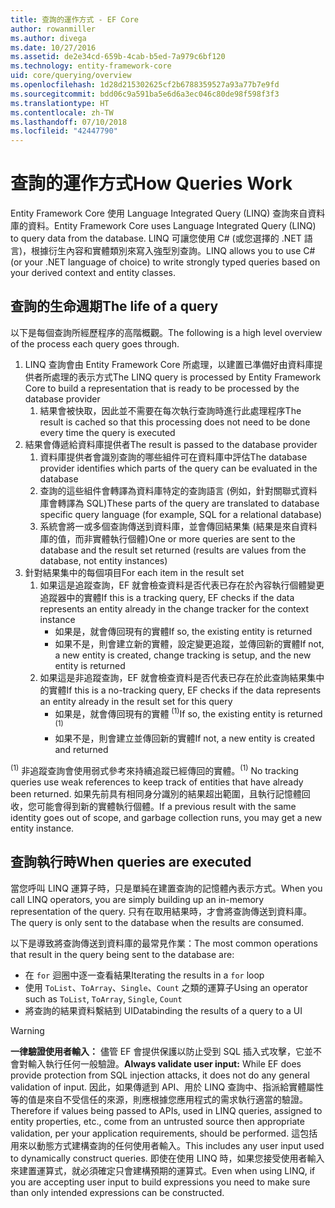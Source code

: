 ```yaml
---
title: 查詢的運作方式 - EF Core
author: rowanmiller
ms.author: divega
ms.date: 10/27/2016
ms.assetid: de2e34cd-659b-4cab-b5ed-7a979c6bf120
ms.technology: entity-framework-core
uid: core/querying/overview
ms.openlocfilehash: 1d28d215302625cf2b6788359527a93a77b7e9fd
ms.sourcegitcommit: bdd06c9a591ba5e6d6a3ec046c80de98f598f3f3
ms.translationtype: HT
ms.contentlocale: zh-TW
ms.lasthandoff: 07/10/2018
ms.locfileid: "42447790"
---
```

# <a name="how-queries-work"></a><span data-ttu-id="a0f0e-102">查詢的運作方式</span><span class="sxs-lookup"><span data-stu-id="a0f0e-102">How Queries Work</span></span>

<span data-ttu-id="a0f0e-103">Entity Framework Core 使用 Language Integrated Query (LINQ) 查詢來自資料庫的資料。</span><span class="sxs-lookup"><span data-stu-id="a0f0e-103">Entity Framework Core uses Language Integrated Query (LINQ) to query data from the database.</span></span> <span data-ttu-id="a0f0e-104">LINQ 可讓您使用 C# (或您選擇的 .NET 語言)，根據衍生內容和實體類別來寫入強型別查詢。</span><span class="sxs-lookup"><span data-stu-id="a0f0e-104">LINQ allows you to use C# (or your .NET language of choice) to write strongly typed queries based on your derived context and entity classes.</span></span>

## <a name="the-life-of-a-query"></a><span data-ttu-id="a0f0e-105">查詢的生命週期</span><span class="sxs-lookup"><span data-stu-id="a0f0e-105">The life of a query</span></span>

<span data-ttu-id="a0f0e-106">以下是每個查詢所經歷程序的高階概觀。</span><span class="sxs-lookup"><span data-stu-id="a0f0e-106">The following is a high level overview of the process each query goes through.</span></span>

1. <span data-ttu-id="a0f0e-107">LINQ 查詢會由 Entity Framework Core 所處理，以建置已準備好由資料庫提供者所處理的表示方式</span><span class="sxs-lookup"><span data-stu-id="a0f0e-107">The LINQ query is processed by Entity Framework Core to build a representation that is ready to be processed by the database provider</span></span>
   1. <span data-ttu-id="a0f0e-108">結果會被快取，因此並不需要在每次執行查詢時進行此處理程序</span><span class="sxs-lookup"><span data-stu-id="a0f0e-108">The result is cached so that this processing does not need to be done every time the query is executed</span></span>
2. <span data-ttu-id="a0f0e-109">結果會傳遞給資料庫提供者</span><span class="sxs-lookup"><span data-stu-id="a0f0e-109">The result is passed to the database provider</span></span>
   1. <span data-ttu-id="a0f0e-110">資料庫提供者會識別查詢的哪些組件可在資料庫中評估</span><span class="sxs-lookup"><span data-stu-id="a0f0e-110">The database provider identifies which parts of the query can be evaluated in the database</span></span>
   2. <span data-ttu-id="a0f0e-111">查詢的這些組件會轉譯為資料庫特定的查詢語言 (例如，針對關聯式資料庫會轉譯為 SQL)</span><span class="sxs-lookup"><span data-stu-id="a0f0e-111">These parts of the query are translated to database specific query language (for example, SQL for a relational database)</span></span>
   3. <span data-ttu-id="a0f0e-112">系統會將一或多個查詢傳送到資料庫，並會傳回結果集 (結果是來自資料庫的值，而非實體執行個體)</span><span class="sxs-lookup"><span data-stu-id="a0f0e-112">One or more queries are sent to the database and the result set returned (results are values from the database, not entity instances)</span></span>
3. <span data-ttu-id="a0f0e-113">針對結果集中的每個項目</span><span class="sxs-lookup"><span data-stu-id="a0f0e-113">For each item in the result set</span></span>
   1. <span data-ttu-id="a0f0e-114">如果這是追蹤查詢，EF 就會檢查資料是否代表已存在於內容執行個體變更追蹤器中的實體</span><span class="sxs-lookup"><span data-stu-id="a0f0e-114">If this is a tracking query, EF checks if the data represents an entity already in the change tracker for the context instance</span></span>
      * <span data-ttu-id="a0f0e-115">如果是，就會傳回現有的實體</span><span class="sxs-lookup"><span data-stu-id="a0f0e-115">If so, the existing entity is returned</span></span>
      * <span data-ttu-id="a0f0e-116">如果不是，則會建立新的實體，設定變更追蹤，並傳回新的實體</span><span class="sxs-lookup"><span data-stu-id="a0f0e-116">If not, a new entity is created, change tracking is setup, and the new entity is returned</span></span>
   2. <span data-ttu-id="a0f0e-117">如果這是非追蹤查詢，EF 就會檢查資料是否代表已存在於此查詢結果集中的實體</span><span class="sxs-lookup"><span data-stu-id="a0f0e-117">If this is a no-tracking query, EF checks if the data represents an entity already in the result set for this query</span></span>
      * <span data-ttu-id="a0f0e-118">如果是，就會傳回現有的實體 <sup>(1)</sup></span><span class="sxs-lookup"><span data-stu-id="a0f0e-118">If so, the existing entity is returned <sup>(1)</sup></span></span>
      * <span data-ttu-id="a0f0e-119">如果不是，則會建立並傳回新的實體</span><span class="sxs-lookup"><span data-stu-id="a0f0e-119">If not, a new entity is created and returned</span></span>

<span data-ttu-id="a0f0e-120"><sup>(1)</sup> 非追蹤查詢會使用弱式參考來持續追蹤已經傳回的實體。</span><span class="sxs-lookup"><span data-stu-id="a0f0e-120"><sup>(1)</sup> No tracking queries use weak references to keep track of entities that have already been returned.</span></span> <span data-ttu-id="a0f0e-121">如果先前具有相同身分識別的結果超出範圍，且執行記憶體回收，您可能會得到新的實體執行個體。</span><span class="sxs-lookup"><span data-stu-id="a0f0e-121">If a previous result with the same identity goes out of scope, and garbage collection runs, you may get a new entity instance.</span></span>

## <a name="when-queries-are-executed"></a><span data-ttu-id="a0f0e-122">查詢執行時</span><span class="sxs-lookup"><span data-stu-id="a0f0e-122">When queries are executed</span></span>

<span data-ttu-id="a0f0e-123">當您呼叫 LINQ 運算子時，只是單純在建置查詢的記憶體內表示方式。</span><span class="sxs-lookup"><span data-stu-id="a0f0e-123">When you call LINQ operators, you are simply building up an in-memory representation of the query.</span></span> <span data-ttu-id="a0f0e-124">只有在取用結果時，才會將查詢傳送到資料庫。</span><span class="sxs-lookup"><span data-stu-id="a0f0e-124">The query is only sent to the database when the results are consumed.</span></span>

<span data-ttu-id="a0f0e-125">以下是導致將查詢傳送到資料庫的最常見作業：</span><span class="sxs-lookup"><span data-stu-id="a0f0e-125">The most common operations that result in the query being sent to the database are:</span></span>
* <span data-ttu-id="a0f0e-126">在 `for` 迴圈中逐一查看結果</span><span class="sxs-lookup"><span data-stu-id="a0f0e-126">Iterating the results in a `for` loop</span></span>
* <span data-ttu-id="a0f0e-127">使用 `ToList`、`ToArray`、`Single`、`Count` 之類的運算子</span><span class="sxs-lookup"><span data-stu-id="a0f0e-127">Using an operator such as `ToList`, `ToArray`, `Single`, `Count`</span></span>
* <span data-ttu-id="a0f0e-128">將查詢的結果資料繫結到 UI</span><span class="sxs-lookup"><span data-stu-id="a0f0e-128">Databinding the results of a query to a UI</span></span>

> [!WARNING]  
> <span data-ttu-id="a0f0e-129">**一律驗證使用者輸入：** 儘管 EF 會提供保護以防止受到 SQL 插入式攻擊，它並不會對輸入執行任何一般驗證。</span><span class="sxs-lookup"><span data-stu-id="a0f0e-129">**Always validate user input:** While EF does provide protection from SQL injection attacks, it does not do any general validation of input.</span></span> <span data-ttu-id="a0f0e-130">因此，如果傳遞到 API、用於 LINQ 查詢中、指派給實體屬性等的值是來自不受信任的來源，則應根據您應用程式的需求執行適當的驗證。</span><span class="sxs-lookup"><span data-stu-id="a0f0e-130">Therefore if values being passed to APIs, used in LINQ queries, assigned to entity properties, etc., come from an untrusted source then appropriate validation, per your application requirements, should be performed.</span></span> <span data-ttu-id="a0f0e-131">這包括用來以動態方式建構查詢的任何使用者輸入。</span><span class="sxs-lookup"><span data-stu-id="a0f0e-131">This includes any user input used to dynamically construct queries.</span></span> <span data-ttu-id="a0f0e-132">即使在使用 LINQ 時，如果您接受使用者輸入來建置運算式，就必須確定只會建構預期的運算式。</span><span class="sxs-lookup"><span data-stu-id="a0f0e-132">Even when using LINQ, if you are accepting user input to build expressions you need to make sure than only intended expressions can be constructed.</span></span>
